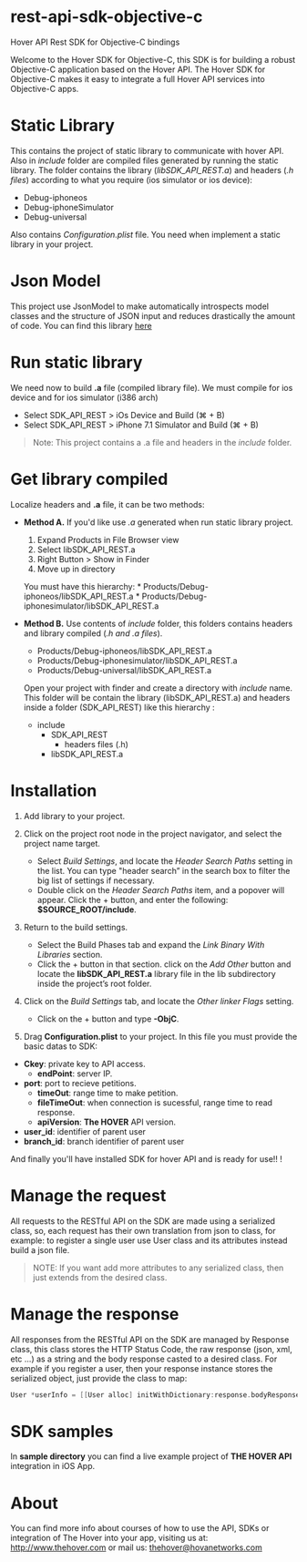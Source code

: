 rest-api-sdk-objective-c
=================

Hover API Rest SDK for Objective-C bindings 

Welcome to the Hover SDK for Objective-C, this SDK is for building a robust Objective-C application based on the Hover API.
The Hover SDK for Objective-C makes it easy to integrate a full Hover API services into Objective-C apps.

Static Library
============

This contains the project of static library to communicate with hover API. Also in *include* folder are compiled files generated by running the static library. The folder contains the library (*libSDK_API_REST.a*) and headers (*.h files*) according to what you require (ios simulator or ios device): 

  * Debug-iphoneos
  * Debug-iphoneSimulator 
  * Debug-universal

Also contains *Configuration.plist* file. You need when implement a static library in your project.

Json Model
============

This project use JsonModel to make automatically introspects model classes and the structure of JSON input and reduces drastically the amount of code. You can find this library [here](https://github.com/icanzilb/JSONModel)

Run static library
============

We need now to build **.a** file (compiled library file). We must compile for ios device and for ios simulator (i386 arch)
 * Select SDK_API_REST > iOs Device and Build (⌘ + B)
 * Select SDK_API_REST > iPhone 7.1 Simulator and Build (⌘ + B)

> Note: This project contains a .a file and headers in the *include* folder.

Get library compiled
====================

Localize headers and **.a** file, it can be two methods:

* **Method A.** If you'd like use *.a* generated when run static library project.

   1. Expand Products in File Browser view
   2. Select libSDK_API_REST.a
   3. Right Button > Show in Finder
   4. Move up in directory
   
   You must have this hierarchy:
      * Products/Debug-iphoneos/libSDK_API_REST.a
      * Products/Debug-iphonesimulator/libSDK_API_REST.a 

* **Method B.** Use contents of *include* folder, this folders contains headers and library compiled (*.h and .a files*).

  * Products/Debug-iphoneos/libSDK_API_REST.a
  * Products/Debug-iphonesimulator/libSDK_API_REST.a
  * Products/Debug-universal/libSDK_API_REST.a

  Open your project with finder and create a directory with *include* name. This folder will be contain the library (libSDK_API_REST.a) and headers inside a folder (SDK_API_REST) like this hierarchy :

	* include
	    * SDK_API_REST
	        * headers files (.h)
	    * libSDK_API_REST.a

Installation
===========

1. Add library to your project.

  1. Click on the project root node in the project navigator, and select the project name target. 
     * Select _Build Settings_, and locate the _Header Search Paths_ setting in the list. You can type "header search”  in the search box to filter the big list of settings if necessary.
     * Double click on the _Header Search Paths_ item, and a popover will appear. Click the + button, and enter the following: __$SOURCE_ROOT/include__.
  2. Return to the build settings. 
     * Select the Build Phases tab and expand the _Link Binary With Libraries_ section. 
     * Click the + button in that section. click on the _Add Other_ button and locate the __libSDK_API_REST.a__ library file in the lib subdirectory inside the project’s root folder.
  3. Click on the _Build Settings_ tab, and locate the _Other linker Flags_ setting.
     * Click on the + button and type __-ObjC__.

2. Drag **Configuration.plist** to your project. In this file you must provide the basic datas to SDK:
	
  * **Ckey**: private key to API access.
	* **endPoint**: server IP.
  * **port**: port to recieve petitions.
	* **timeOut**: range time to make petition.
	* **fileTimeOut**: when connection is sucessful, range time to read response.
 	* **apiVersion**: __The HOVER__ API version.
  * **user_id**: identifier of parent user
  * **branch_id**: branch identifier of parent user

And finally you'll have installed SDK for hover API and is ready for use!! !

Manage the request
==================

 All requests to the RESTful API on the SDK are made using a serialized class, so, each request has their own translation from json to class, for example: to register a single user use User class and its attributes instead build a json file.

  >   NOTE: If you want add more attributes to any serialized class, then just extends from the desired class.

Manage the response
===================

All responses from the RESTful API on the SDK are managed by Response class, this class stores the HTTP Status Code, the raw response (json, xml, etc ...) as a string and the body response casted to a desired class. For example if you register a user, then your response instance stores the serialized object, just provide the class to map: 

```objectivec
User *userInfo = [[User alloc] initWithDictionary:response.bodyResponseT];
```

SDK samples
===========
In **sample directory** you can find a live example project of **THE HOVER API** integration in iOS App.

About
=====
You can find more info about courses of how to use the API, SDKs or integration of The Hover into your app,
visiting us at: http://www.thehover.com or mail us: thehover@hovanetworks.com

